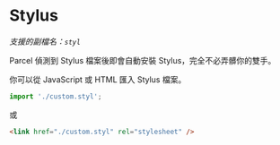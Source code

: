 # Stylus

_支援的副檔名：`styl`_

Parcel 偵測到 Stylus 檔案後即會自動安裝 Stylus，完全不必弄髒你的雙手。

你可以從 JavaScript 或 HTML 匯入 Stylus 檔案。

```javascript
import './custom.styl';
```

或

```html
<link href="./custom.styl" rel="stylesheet" />
```
